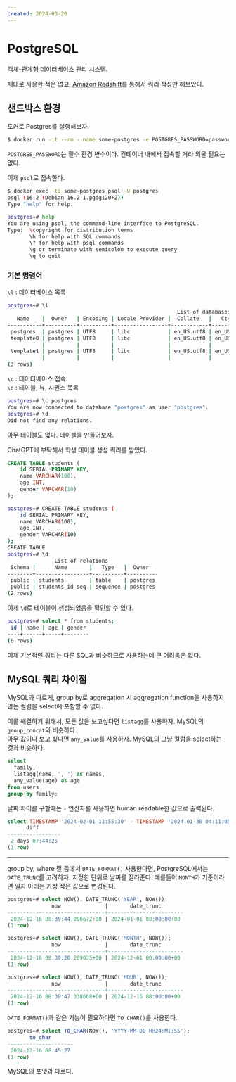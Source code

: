 ```yaml
---
created: 2024-03-20
---
```

# PostgreSQL

객체-관계형 데이터베이스 관리 시스템.

제대로 사용한 적은 없고, [Amazon Redshift](./amazon-redshift.md)를 통해서 쿼리 작성만 해보았다.

## 샌드박스 환경

도커로 Postgres를 실행해보자.

```sh
$ docker run -it --rm --name some-postgres -e POSTGRES_PASSWORD=password postgres
```

`POSTGRES_PASSWORD`는 필수 환경 변수이다. 컨테이너 내에서 접속할 거라 외울 필요는 없다.

이제 `psql`로 접속한다.

```sh
$ docker exec -ti some-postgres psql -U postgres
psql (16.2 (Debian 16.2-1.pgdg120+2))
Type "help" for help.

postgres=# help
You are using psql, the command-line interface to PostgreSQL.
Type:  \copyright for distribution terms
       \h for help with SQL commands
       \? for help with psql commands
       \g or terminate with semicolon to execute query
       \q to quit
```

### 기본 명령어

`\l` : 데이터베이스 목록

```sh
postgres=# \l
                                                      List of databases
   Name    |  Owner   | Encoding | Locale Provider |  Collate   |   Ctype    | ICU Locale | ICU Rules |   Access privileges
-----------+----------+----------+-----------------+------------+------------+------------+-----------+-----------------------
 postgres  | postgres | UTF8     | libc            | en_US.utf8 | en_US.utf8 |            |           |
 template0 | postgres | UTF8     | libc            | en_US.utf8 | en_US.utf8 |            |           | =c/postgres          +
           |          |          |                 |            |            |            |           | postgres=CTc/postgres
 template1 | postgres | UTF8     | libc            | en_US.utf8 | en_US.utf8 |            |           | =c/postgres          +
           |          |          |                 |            |            |            |           | postgres=CTc/postgres
(3 rows)
```

`\c` : 데이터베이스 접속\
`\d` : 테이블, 뷰, 시퀀스 목록

```sh
postgres=# \c postgres
You are now connected to database "postgres" as user "postgres".
postgres=# \d
Did not find any relations.
```

아무 테이블도 없다. 테이블을 만들어보자.

ChatGPT에 부탁해서 학생 테이블 생성 쿼리를 받았다.

```sql
CREATE TABLE students (
    id SERIAL PRIMARY KEY,
    name VARCHAR(100),
    age INT,
    gender VARCHAR(10)
);
```

```sh
postgres=# CREATE TABLE students (
    id SERIAL PRIMARY KEY,
    name VARCHAR(100),
    age INT,
    gender VARCHAR(10)
);
CREATE TABLE
postgres=# \d
               List of relations
 Schema |      Name       |   Type   |  Owner
--------+-----------------+----------+----------
 public | students        | table    | postgres
 public | students_id_seq | sequence | postgres
(2 rows)
```

이제 `\d`로 테이블이 생성되었음을 확인할 수 있다.

```sh
postgres=# select * from students;
 id | name | age | gender
----+------+-----+--------
(0 rows)
```

이제 기본적인 쿼리는 다른 SQL과 비슷하므로 사용하는데 큰 어려움은 없다.

## MySQL 쿼리 차이점

MySQL과 다르게, group by로 aggregation 시 aggregation function을 사용하지 않는 컬럼을 select에 포함할 수 없다.

이를 해결하기 위해서, 모든 값을 보고싶다면 `listagg`를 사용하자. MySQL의 `group_concat`와 비슷하다.\
아무 값이나 보고 싶다면 `any_value`를 사용하자. MySQL의 그냥 컬럼을 select하는 것과 비슷하다.

```sql
select
  family,
  listagg(name, ', ') as names,
  any_value(age) as age
from users
group by family;
```

날짜 차이를 구할때는 `-` 연산자를 사용하면 human readable한 값으로 출력된다.

```sql
select TIMESTAMP '2024-02-01 11:55:30' - TIMESTAMP '2024-01-30 04:11:05' as diff;
      diff
-----------------
 2 days 07:44:25
(1 row)
```

---

group by, where 절 등에서 `DATE_FORMAT()` 사용한다면, PostgreSQL에서는 `DATE_TRUNC`를 고려하자.
지정한 단위로 날짜를 잘라준다. 예를들어 `MONTH`가 기준이라면 일자 아래는 가장 작은 값으로 변경된다.

```sql
postgres=# select NOW(), DATE_TRUNC('YEAR', NOW());
              now              |       date_trunc
-------------------------------+------------------------
 2024-12-16 08:39:44.096672+00 | 2024-01-01 00:00:00+00
(1 row)

postgres=# select NOW(), DATE_TRUNC('MONTH', NOW());
              now              |       date_trunc
-------------------------------+------------------------
 2024-12-16 08:39:20.209035+00 | 2024-12-01 00:00:00+00
(1 row)

postgres=# select NOW(), DATE_TRUNC('HOUR', NOW());
              now              |       date_trunc
-------------------------------+------------------------
 2024-12-16 08:39:47.338668+00 | 2024-12-16 08:00:00+00
(1 row)
```

`DATE_FORMAT()`과 같은 기능이 필요하다면 `TO_CHAR()`를 사용한다.

```sql
postgres=# select TO_CHAR(NOW(), 'YYYY-MM-DD HH24:MI:SS');
       to_char
---------------------
 2024-12-16 08:45:27
(1 row)
```

MySQL의 포맷과 다르다.
